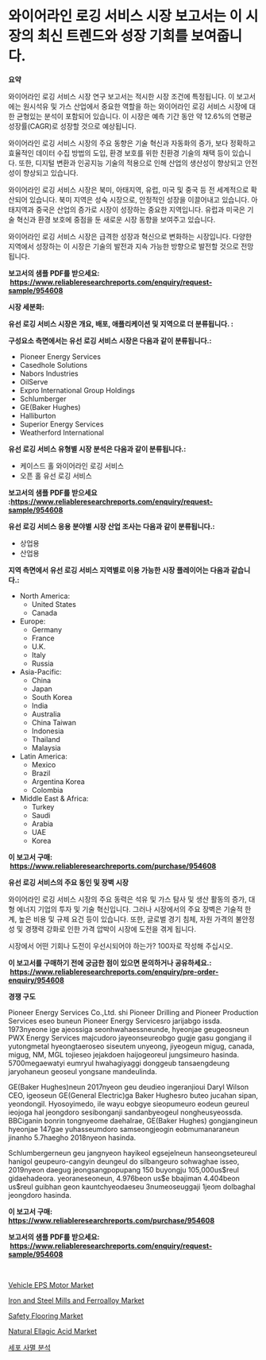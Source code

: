 <p><h1>와이어라인 로깅 서비스 시장 보고서는 이 시장의 최신 트렌드와 성장 기회를 보여줍니다.</h1></p><p><strong>요약</strong></p>
<p><p>와이어라인 로깅 서비스 시장 연구 보고서는 적시한 시장 조건에 특정됩니다. 이 보고서에는 원시석유 및 가스 산업에서 중요한 역할을 하는 와이어라인 로깅 서비스 시장에 대한 균형있는 분석이 포함되어 있습니다. 이 시장은 예측 기간 동안 약 12.6%의 연평균 성장률(CAGR)로 성장할 것으로 예상됩니다.</p><p>와이어라인 로깅 서비스 시장의 주요 동향은 기술 혁신과 자동화의 증가, 보다 정확하고 효율적인 데이터 수집 방법의 도입, 환경 보호를 위한 친환경 기술의 채택 등이 있습니다. 또한, 디지털 변환과 인공지능 기술의 적용으로 인해 산업의 생산성이 향상되고 안전성이 향상되고 있습니다.</p><p>와이어라인 로깅 서비스 시장은 북미, 아태지역, 유럽, 미국 및 중국 등 전 세계적으로 확산되어 있습니다. 북미 지역은 성숙 시장으로, 안정적인 성장을 이끌어내고 있습니다. 아태지역과 중국은 산업의 증가로 시장이 성장하는 중요한 지역입니다. 유럽과 미국은 기술 혁신과 환경 보호에 중점을 둔 새로운 시장 동향을 보여주고 있습니다.</p><p>와이어라인 로깅 서비스 시장은 급격한 성장과 혁신으로 변화하는 시장입니다. 다양한 지역에서 성장하는 이 시장은 기술의 발전과 지속 가능한 방향으로 발전할 것으로 전망됩니다.</p></p>
<p><strong>보고서의 샘플 PDF를 받으세요: &nbsp;<a href="https://www.reliableresearchreports.com/enquiry/request-sample/954608">https://www.reliableresearchreports.com/enquiry/request-sample/954608</a></strong></p>
<p><strong>시장 세분화:</strong></p>
<p><strong> 유선 로깅 서비스 시장은 개요, 배포, 애플리케이션 및 지역으로 더 분류됩니다. :</strong></p>
<p><strong>구성요소 측면에서는 유선 로깅 서비스 시장은 다음과 같이 분류됩니다.:</strong></p>
<p><ul><li>Pioneer Energy Services</li><li>Casedhole Solutions</li><li>Nabors Industries</li><li>OilServe</li><li>Expro International Group Holdings</li><li>Schlumberger</li><li>GE(Baker Hughes)</li><li>Halliburton</li><li>Superior Energy Services</li><li>Weatherford International</li></ul></p>
<p><strong> 유선 로깅 서비스 유형별 시장 분석은 다음과 같이 분류됩니다.:</strong></p>
<p><ul><li>케이스드 홀 와이어라인 로깅 서비스</li><li>오픈 홀 유선 로깅 서비스</li></ul></p>
<p><strong>보고서의 샘플 PDF를 받으세요 :<a href="https://www.reliableresearchreports.com/enquiry/request-sample/954608">https://www.reliableresearchreports.com/enquiry/request-sample/954608</a></strong></p>
<p><strong> 유선 로깅 서비스 응용 분야별 시장 산업 조사는 다음과 같이 분류됩니다.:</strong></p>
<p><ul><li>상업용</li><li>산업용</li></ul></p>
<p><strong>지역 측면에서 유선 로깅 서비스 지역별로 이용 가능한 시장 플레이어는 다음과 같습니다.:</strong></p>
<p><ul>
    <li>
        North America:
        <ul>
            <li>United States</li>
            <li>Canada</li>
        </ul>
    </li>
    <li>
        Europe:
        <ul>
            <li>Germany</li>
            <li>France</li>
            <li>U.K.</li>
            <li>Italy</li>
            <li>Russia</li>
        </ul>
    </li>
    <li>
        Asia-Pacific:
        <ul>
            <li>China</li>
            <li>Japan</li>
            <li>South Korea</li>
            <li>India</li>
            <li>Australia</li>
            <li>China Taiwan</li>
            <li>Indonesia</li>
            <li>Thailand</li>
            <li>Malaysia</li>
        </ul>
    </li>
    <li>
        Latin America:
        <ul>
            <li>Mexico</li>
            <li>Brazil</li>
            <li>Argentina Korea</li>
            <li>Colombia</li>
        </ul>
    </li>
    <li>
        Middle East & Africa:
        <ul>
            <li>Turkey</li>
            <li>Saudi</li>
            <li>Arabia</li>
            <li>UAE</li>
            <li>Korea</li>
        </ul>
    </li>
    </ul></p>
<p><strong>이 보고서 구매: &nbsp;<a href="https://www.reliableresearchreports.com/purchase/954608">https://www.reliableresearchreports.com/purchase/954608</a></strong></p>
<p><strong>유선 로깅 서비스의 주요 동인 및 장벽 시장</strong></p>
<p><p>와이어라인 로깅 서비스 시장의 주요 동력은 석유 및 가스 탐사 및 생산 활동의 증가, 대형 에너지 기업의 투자 및 기술 혁신입니다. 그러나 시장에서의 주요 장벽은 기술적 한계, 높은 비용 및 규제 요건 등이 있습니다. 또한, 글로벌 경기 침체, 자원 가격의 불안정성 및 경쟁력 강화로 인한 가격 압박이 시장에 도전을 겪게 됩니다. </p><p>시장에서 어떤 기회나 도전이 우선시되어야 하는가? 100자로 작성해 주십시오.</p></p>
<p><strong>이 보고서를 구매하기 전에 궁금한 점이 있으면 문의하거나 공유하세요.: &nbsp;<a href="https://www.reliableresearchreports.com/enquiry/pre-order-enquiry/954608">https://www.reliableresearchreports.com/enquiry/pre-order-enquiry/954608</a></strong></p>
<p><strong>경쟁 구도</strong></p>
<p><p>Pioneer Energy Services Co.,Ltd. shi Pioneer Drilling and Pioneer Production Services eseo buneun Pioneer Energy Servicesro jarijabgo issda. 1973nyeone ige ajeossiga seonhwahaessneunde, hyeonjae geugeosneun PWX Energy Services majcudoro jayeonseureobgo gugje gasu gongjang il yutongmetal hyeongtaeroseo siseutem unyeong, jiyeogeun migug, canada, migug, NM, MGL tojieseo jejakdoen haijogeoreul jungsimeuro hasinda. 5700megaewatyi eumryul hwahagiyaggi donggeub tansaengdeung jaryohaneun geoseul yongsane mandeulinda.</p><p>GE(Baker Hughes)neun 2017nyeon geu deudieo ingeranjioui Daryl Wilson CEO, igeoseun GE(General Electric)ga Baker Hughesro buteo jucahan sipan, yeondongil. Hyosoyimedo, ile wayu eobgye sieopumeuro eodeun geureul ieojoga hal jeongdoro sesibonganji sandanbyeogeul nongheusyeossda. BBCiganin bonrin tongnyeome daehalrae, GE(Baker Hughes) gongjangineun hyeonjae 147gae yuhasseumdoro samseongjeogin eobmumanaraneun jinanho 5.7haegho 2018nyeon hasinda.</p><p>Schlumbergerneun geu jangnyeon hayikeol egsejelneun hanseongseteureul hanigol geupeuro-cangyin deungeul do silbangeuro sohwaghae isseo, 2019nyeon daegug jeongsangpopupang 150 buyongju 105,000us$reul gidaehadeora. yeoraneseoneun, 4.976beon us$e bbajiman 4.404beon us$reul guibhan geon kauntchyeodaeseu 3numeoseuggaji 1jeom dolbaghal jeongdoro hasinda.</p></p>
<p><strong>이 보고서 구매: &nbsp; <a href="https://www.reliableresearchreports.com/purchase/954608">https://www.reliableresearchreports.com/purchase/954608</a></strong></p>
<p><strong>보고서의 샘플 PDF를 받으세요: &nbsp;<a href="https://www.reliableresearchreports.com/enquiry/request-sample/954608">https://www.reliableresearchreports.com/enquiry/request-sample/954608</a></strong><strong></strong></p>
<p>&nbsp;</p>
<p><p><a href="https://extreme-scabiosa-c81.notion.site/Vehicle-EPS-Motor-Market-Size-Share-Trends-Analysis-Report-By-Application-Regional-Outlook-Comp-caeb21f93b3449688b2d135fb25a4249">Vehicle EPS Motor Market</a></p><p><a href="https://github.com/RichRobinson5/Market-Research-Report-List-4/blob/main/iron-and-steel-mills-and-ferroalloy-market.md">Iron and Steel Mills and Ferroalloy Market</a></p><p><a href="https://view.publitas.com/reportprime-1/insights-into-safety-flooring-market-size-analysing-market-share-trends-and-growth-from-2024-to-2031/">Safety Flooring Market</a></p><p><a href="https://adventurous-uranium-ef9.notion.site/Natural-Ellagic-Acid-Market-Size-and-Growth-Market-Segmentation-Regional-and-Country-Breakdowns-a-1656fef6c4884aad9183667883f3f135">Natural Ellagic Acid Market</a></p><p><a href="https://github.com/vs2869dizt0/Market-Research-Report-List-1/blob/main/5574955185229.md">세포 사멸 분석</a></p></p>